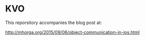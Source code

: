 # KVO

This reporsitory accompanies the blog post at: 

http://mhorga.org/2015/09/06/object-communication-in-ios.html
